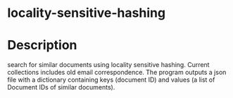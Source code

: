 # locality-sensitive-hashing
# Description
search for similar documents using locality sensitive hashing. Current collections includes old email correspondence. The program outputs a json file with a dictionary containing keys (document ID) and values (a list of Document IDs of similar documents). 
